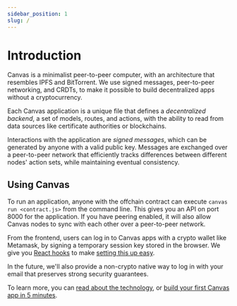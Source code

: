 ```yaml
---
sidebar_position: 1
slug: /
---
```


# Introduction

Canvas is a minimalist peer-to-peer computer, with an architecture that resembles IPFS and BitTorrent. We use signed messages, peer-to-peer networking, and CRDTs, to make it possible to build decentralized apps without a cryptocurrency.

Each Canvas application is a unique file that defines a _decentralized backend_, a set of models, routes, and actions, with the ability to read from data sources like certificate authorities or blockchains.

Interactions with the application are _signed messages_, which can be generated by anyone with a valid public key. Messages are exchanged over a peer-to-peer network that efficiently tracks differences between different nodes' action sets, while maintaining eventual consistency.

## Using Canvas

To run an application, anyone with the offchain contract can execute `canvas run <contract.js>` from the command line. This gives you an API on port 8000 for the application. If you have peering enabled, it will also allow Canvas nodes to sync with each other over a peer-to-peer network.

From the frontend, users can log in to Canvas apps with a crypto wallet like Metamask, by signing a temporary session key stored in the browser. We give you [React hooks](https://www.npmjs.com/package/@canvas-js/hooks) to make [setting this up easy](./docs/tutorial/writing-a-canvas-frontend).

In the future, we'll also provide a non-crypto native way to log in with your email that preserves strong security guarantees.

To learn more, you can [read about the technology](./docs/about), or [build your first Canvas app in 5 minutes](./docs/tutorial/writing-a-canvas-contract).
